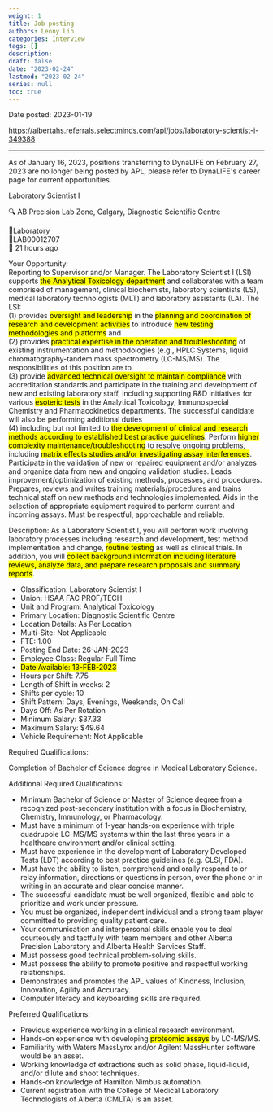 ```yaml
---
weight: 1
title: Job posting
authors: Lenny Lin
categories: Interview
tags: []
description: 
draft: false
date: "2023-02-24"
lastmod: "2023-02-24"
series: null
toc: true
---
```



Date posted: 2023-01-19 

https://albertahs.referrals.selectminds.com/apl/jobs/laboratory-scientist-i-349388

<!--more-->
---

As of January 16, 2023, positions transferring to DynaLIFE on February 27, 2023 are no longer being posted by APL, please refer to DynaLIFE's career page for current opportunities.  

Laboratory Scientist I

🔍 AB Precision Lab Zone, Calgary, Diagnostic Scientific Centre

📁Laboratory  
LAB00012707  
📅  21 hours ago  

Your Opportunity:   
Reporting to Supervisor and/or Manager. The Laboratory Scientist I (LSI) supports <mark class = "lemon">the Analytical Toxicology department</mark> and collaborates with a team comprised of management, clinical biochemists, laboratory scientists (LS), medical laboratory technologists (MLT) and laboratory assistants (LA). The LSI:  
(1) provides <mark class = "lemon">oversight and leadership</mark> in the <mark class = "lemon">planning and coordination of research and development activities</mark> to introduce <mark class = "lemon">new testing methodologies and platforms</mark> and  
(2) provides <mark class = "lemon">practical expertise in the operation and troubleshooting</mark> of existing instrumentation and methodologies (e.g., HPLC Systems, liquid chromatography-tandem mass spectrometry (LC-MS/MS). The responsibilities of this position are to  
(3) provide <mark class = "lemon">advanced technical oversight to maintain compliance</mark> with accreditation standards and participate in the training and development of new and existing laboratory staff, including supporting R&D initiatives for various <mark class = "lemon">esoteric tests</mark> in the Analytical Toxicology, Immunospecial Chemistry and Pharmacokinetics departments.  The successful candidate will also be performing additional duties  
(4) including but not limited to <mark class = "lemon">the development of clinical and research methods according to established best practice guidelines</mark>. Perform <mark class = "lemon">higher complexity maintenance/troubleshooting</mark> to resolve ongoing problems, including <mark class = "lemon">matrix effects studies and/or investigating assay interferences</mark>. Participate in the validation of new or repaired equipment and/or analyzes and organize data from new and ongoing validation studies. Leads improvement/optimization of existing methods, processes, and procedures. Prepares, reviews and writes training materials/procedures and trains technical staff on new methods and technologies implemented. Aids in the selection of appropriate equipment required to perform current and incoming assays. Must be respectful, approachable and reliable.

Description:
As a Laboratory Scientist I, you will perform work involving laboratory processes including research and development, test method implementation and change, <mark class = "lemon">routine testing</mark> as well as clinical trials. In addition, you will <mark class = "lemon">collect background information including literature reviews, analyze data, and prepare research proposals and summary reports</mark>.

* Classification: Laboratory Scientist I   
* Union: HSAA FAC PROF/TECH  
* Unit and Program: Analytical Toxicology  
* Primary Location: Diagnostic Scientific Centre  
* Location Details: As Per Location  
* Multi-Site: Not Applicable  
* FTE: 1.00  
* Posting End Date: 26-JAN-2023  
* Employee Class: Regular Full Time  
* <mark class = "lemon">Date Available: 13-FEB-2023</mark>  
* Hours per Shift: 7.75  
* Length of Shift in weeks: 2  
* Shifts per cycle: 10  
* Shift Pattern: Days, Evenings, Weekends, On Call  
* Days Off: As Per Rotation  
* Minimum Salary: $37.33  
* Maximum Salary: $49.64  
* Vehicle Requirement: Not Applicable  

Required Qualifications:    

Completion of Bachelor of Science degree in Medical Laboratory Science.  

Additional Required Qualifications:  

* Minimum Bachelor of Science or Master of Science degree from a recognized post-secondary institution with a focus in Biochemistry, Chemistry, Immunology, or Pharmacology. 
* Must have a minimum of 1-year hands-on experience with triple quadrupole LC-MS/MS systems within the last three years in a healthcare environment and/or clinical setting.  
* Must have experience in the development of Laboratory Developed Tests (LDT) according to best practice guidelines (e.g. CLSI, FDA).   
* Must have the ability to listen, comprehend and orally respond to or relay information, directions or questions in person, over the phone or in writing in an accurate and clear concise manner. 
* The successful candidate must be well organized, flexible and able to prioritize and work under pressure. 
* You must be organized, independent individual and a strong team player committed to providing quality patient care. 
* Your communication and interpersonal skills enable you to deal courteously and tactfully with team members and other Alberta Precision Laboratory and Alberta Health Services Staff. 
* Must possess good technical problem-solving skills. 
* Must possess the ability to promote positive and respectful working relationships. 
* Demonstrates and promotes the APL values of Kindness, Inclusion, Innovation, Agility and Accuracy. 
* Computer literacy and keyboarding skills are required.

Preferred Qualifications:  

* Previous experience working in a clinical research environment.   
* Hands-on experience with developing <mark class = "lemon">proteomic assays</mark> by LC-MS/MS.   
* Familiarity with Waters MassLynx and/or Agilent MassHunter software would be an asset.   
* Working knowledge of extractions such as solid phase, liquid-liquid, and/or dilute and shoot techniques.   
* Hands-on knowledge of Hamilton Nimbus automation.   
* Current registration with the College of Medical Laboratory Technologists of Alberta (CMLTA) is an asset.  
